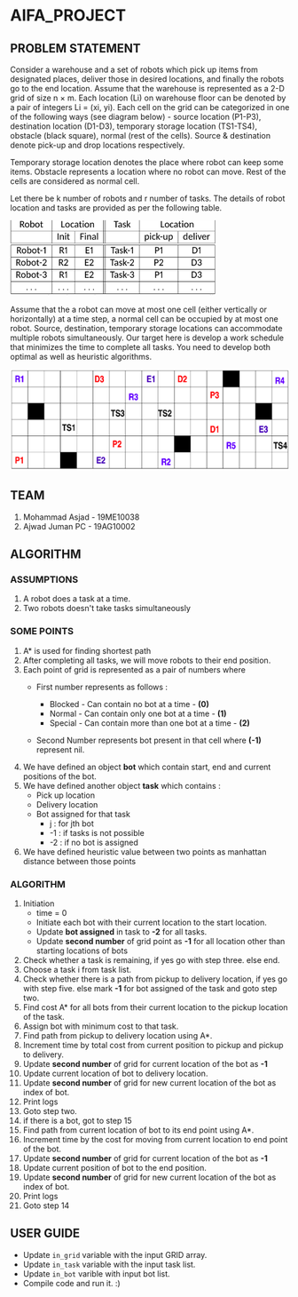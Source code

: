 # AIFA_PROJECT

## PROBLEM STATEMENT
Consider a warehouse and a set of robots which pick up items from designated places, deliver those in desired locations, and finally the robots go to the end location. Assume that the warehouse is represented as a 2-D grid of size n × m. Each location (Li) on warehouse floor can be denoted by a pair of integers 
Li = (xi, yi). 
Each cell on the grid can be categorized in one of the following ways (see diagram below) - source location (P1-P3), destination location (D1-D3), temporary storage location (TS1-TS4), obstacle (black square), normal (rest of the cells). Source & destination denote pick-up and drop locations respectively.

Temporary storage location denotes the place where robot can keep some items. Obstacle represents a location where no robot can move. Rest of the cells are considered as normal cell.

Let there be k number of robots and r number of tasks. The details of robot location and tasks are provided as per the following table.

![alt text](https://github.com/armedjuror/AIFA_PROJECT/blob/master/includes/tab_1.png?raw=true)

Assume that the a robot can move at most one cell (either vertically or horizontally) at a time step, a normal cell can be occupied by at most one robot. Source, destination, temporary storage locations can accommodate multiple robots simultaneously. Our target here is develop a work schedule that minimizes the time to complete all tasks. You need to develop both optimal as well as heuristic algorithms.

![alt text](https://github.com/armedjuror/AIFA_PROJECT/blob/master/includes/tab_2.png?raw=true)

## TEAM

1. Mohammad Asjad - 19ME10038
2. Ajwad Juman PC - 19AG10002

## ALGORITHM

### ASSUMPTIONS

1. A robot does a task at a time.
2. Two robots doesn't take tasks simultaneously

### SOME POINTS
1. A* is used for finding shortest path
2. After completing all tasks, we will move robots to their end position.
3. Each point of grid is represented as a pair of numbers where 
    - First number represents as follows :
      - Blocked - Can contain no bot at a time - **(0)** 
      - Normal - Can contain only one bot at a time - **(1)**
      - Special - Can contain more than one bot at a time - **(2)**
      
    - Second Number represents bot present in that cell where **(-1)** represent nil.
4. We have defined an object **bot** which contain start, end and current positions of the bot.
5. We have defined another object **task** which contains : 
    - Pick up location
    - Delivery location 
    - Bot assigned for that task 
        - j   : for jth bot
        - -1  : if tasks is not possible 
        - -2  : if no bot is assigned
6. We have defined heuristic value between two points as manhattan distance between those points

### ALGORITHM

1. Initiation
    - time = 0 
    - Initiate each bot with their current location to the start location.
    - Update **bot assigned** in task to **-2** for all tasks.
    - Update **second number** of grid point as **-1** for all location other than starting locations of bots
2. Check whether a task is remaining, if yes go with step three. else end.
3. Choose a task i from task list.
4. Check whether there is a path from pickup to delivery location, if yes go with step five. else mark **-1** for bot assigned of the task and goto step two.
5. Find cost A* for all bots from their current location to the pickup location of the task.
6. Assign bot with minimum cost to that task.
7. Find path from pickup to delivery location using A*.
8. Increment time by total cost from current position to pickup and pickup to delivery.
9. Update **second number** of grid for current location of the bot as **-1**
10. Update current location of bot to delivery location.
11. Update **second number** of grid for new current location of the bot as index of bot.
12. Print logs
13. Goto step two.
14. if there is a bot, got to step 15
15. Find path from current location of bot to its end point using A*.
16. Increment time by the cost for moving from current location to end point of the bot.
17. Update **second number** of grid for current location of the bot as **-1**
18. Update current position of bot to the end position.
19. Update **second number** of grid for new current location of the bot as index of bot.
20. Print logs
21. Goto step 14

## USER GUIDE
- Update ```in_grid``` variable with the input GRID array.
- Update ```in_task``` variable with the input task list.
- Update ```in_bot``` varible with input bot list.
- Compile code and run it. :)

